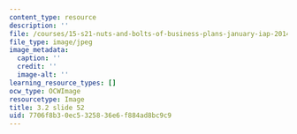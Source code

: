 ```yaml
---
content_type: resource
description: ''
file: /courses/15-s21-nuts-and-bolts-of-business-plans-january-iap-2014/7706f8b30ec5325836e6f884ad8bc9c9_Slide52.JPG
file_type: image/jpeg
image_metadata:
  caption: ''
  credit: ''
  image-alt: ''
learning_resource_types: []
ocw_type: OCWImage
resourcetype: Image
title: 3.2 slide 52
uid: 7706f8b3-0ec5-3258-36e6-f884ad8bc9c9
---
```

